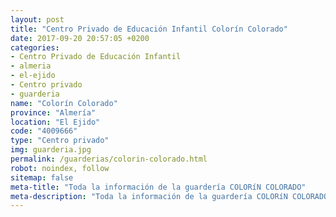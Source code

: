 ```yaml
---
layout: post
title: "Centro Privado de Educación Infantil Colorín Colorado"
date: 2017-09-20 20:57:05 +0200
categories:
- Centro Privado de Educación Infantil
- almeria
- el-ejido
- Centro privado
- guarderia
name: "Colorín Colorado"
province: "Almería"
location: "El Ejido"
code: "4009666"
type: "Centro privado"
img: guarderia.jpg
permalink: /guarderias/colorin-colorado.html
robot: noindex, follow
sitemap: false
meta-title: "Toda la información de la guardería COLORíN COLORADO"
meta-description: "Toda la información de la guardería COLORíN COLORADO"
---
```

